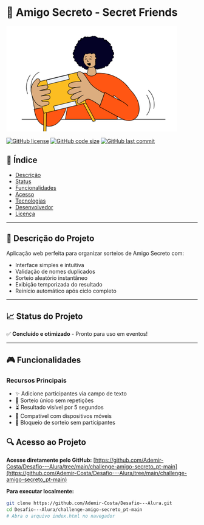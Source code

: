 # 🎅 Amigo Secreto - Secret Friends

![Capa](https://raw.githubusercontent.com/Ademir-Costa/Desafio---Alura/main/challenge-amigo-secreto_pt-main/assets/amigo-secreto.png)

[![GitHub license](https://img.shields.io/github/license/Ademir-Costa/Desafio---Alura)](https://github.com/Ademir-Costa/Desafio---Alura/blob/main/LICENSE)
[![GitHub code size](https://img.shields.io/github/languages/code-size/Ademir-Costa/Desafio---Alura)](https://github.com/Ademir-Costa/Desafio---Alura/tree/main/challenge-amigo-secreto_pt-main)
[![GitHub last commit](https://img.shields.io/github/last-commit/Ademir-Costa/Desafio---Alura)](https://github.com/Ademir-Costa/Desafio---Alura/commits/main)

## 📑 Índice
- [Descrição](#-descrição-do-projeto)
- [Status](#-status-do-projeto)
- [Funcionalidades](#-funcionalidades-e-demonstração-da-aplicação)
- [Acesso](#-acesso-ao-projeto)
- [Tecnologias](#-tecnologias-utilizadas)
- [Desenvolvedor](#-pessoa-desenvolvedora)
- [Licença](#-licença)

---

## 🚀 Descrição do Projeto
Aplicação web perfeita para organizar sorteios de Amigo Secreto com:
- Interface simples e intuitiva
- Validação de nomes duplicados
- Sorteio aleatório instantâneo
- Exibição temporizada do resultado
- Reinício automático após ciclo completo

---

## 📈 Status do Projeto
✅ **Concluído e otimizado** - Pronto para uso em eventos!

---

## 🎮 Funcionalidades

### Recursos Principais
- ✨ Adicione participantes via campo de texto
- 🎲 Sorteio único sem repetições
- ⏳ Resultado visível por 5 segundos
- 📱 Compatível com dispositivos móveis
- 🚫 Bloqueio de sorteio sem participantes


## 🔍 Acesso ao Projeto
**Acesse diretamente pelo GitHub:**
[https://github.com/Ademir-Costa/Desafio---Alura/tree/main/challenge-amigo-secreto_pt-main](https://github.com/Ademir-Costa/Desafio---Alura/tree/main/challenge-amigo-secreto_pt-main)

**Para executar localmente:**
```bash
git clone https://github.com/Ademir-Costa/Desafio---Alura.git
cd Desafio---Alura/challenge-amigo-secreto_pt-main
# Abra o arquivo index.html no navegador

